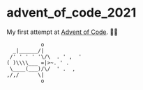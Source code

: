 # advent_of_code_2021

My first attempt at [Advent of Code](https://adventofcode.com/). 🤶🎄

```
           o
  _|______/|
 /' ' ' ' '\/\  . ' ,  '
( )\\\\___ =|>~. ' .
 \____(___)/\/  ' .  ,
,/,/      \|
           o
```
